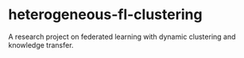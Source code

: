 # heterogeneous-fl-clustering
A research project on federated learning with dynamic clustering and knowledge transfer.

